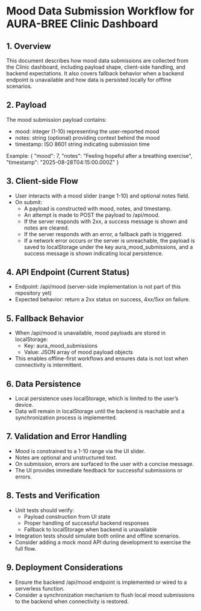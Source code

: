 # Mood Data Submission Workflow for AURA-BREE Clinic Dashboard

## 1. Overview
This document describes how mood data submissions are collected from the Clinic dashboard, including payload shape, client-side handling, and backend expectations. It also covers fallback behavior when a backend endpoint is unavailable and how data is persisted locally for offline scenarios.

## 2. Payload
The mood submission payload contains:
- mood: integer (1-10) representing the user-reported mood
- notes: string (optional) providing context behind the mood
- timestamp: ISO 8601 string indicating submission time

Example:
{
  "mood": 7,
  "notes": "Feeling hopeful after a breathing exercise",
  "timestamp": "2025-08-28T04:15:00.000Z"
}

## 3. Client-side Flow
- User interacts with a mood slider (range 1-10) and optional notes field.
- On submit:
  - A payload is constructed with mood, notes, and timestamp.
  - An attempt is made to POST the payload to /api/mood.
  - If the server responds with 2xx, a success message is shown and notes are cleared.
  - If the server responds with an error, a fallback path is triggered.
  - If a network error occurs or the server is unreachable, the payload is saved to localStorage under the key aura_mood_submissions, and a success message is shown indicating local persistence.

## 4. API Endpoint (Current Status)
- Endpoint: /api/mood (server-side implementation is not part of this repository yet)
- Expected behavior: return a 2xx status on success, 4xx/5xx on failure.

## 5. Fallback Behavior
- When /api/mood is unavailable, mood payloads are stored in localStorage:
  - Key: aura_mood_submissions
  - Value: JSON array of mood payload objects
- This enables offline-first workflows and ensures data is not lost when connectivity is intermittent.

## 6. Data Persistence
- Local persistence uses localStorage, which is limited to the user’s device.
- Data will remain in localStorage until the backend is reachable and a synchronization process is implemented.

## 7. Validation and Error Handling
- Mood is constrained to a 1-10 range via the UI slider.
- Notes are optional and unstructured text.
- On submission, errors are surfaced to the user with a concise message.
- The UI provides immediate feedback for successful submissions or errors.

## 8. Tests and Verification
- Unit tests should verify:
  - Payload construction from UI state
  - Proper handling of successful backend responses
  - Fallback to localStorage when backend is unavailable
- Integration tests should simulate both online and offline scenarios.
- Consider adding a mock mood API during development to exercise the full flow.

## 9. Deployment Considerations
- Ensure the backend /api/mood endpoint is implemented or wired to a serverless function.
- Consider a synchronization mechanism to flush local mood submissions to the backend when connectivity is restored.
